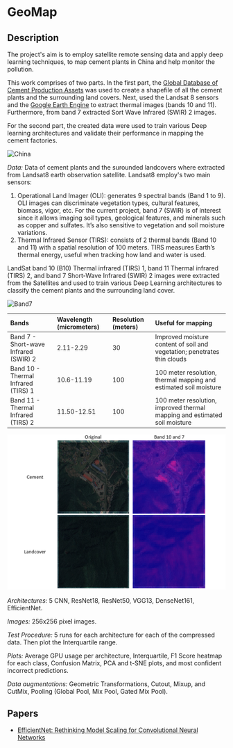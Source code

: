 # GeoMap

## Description

The project's aim is to employ satellite remote sensing data and apply deep learning techniques, to map cement plants in China and help monitor the pollution. 

This work comprises of two parts. In the first part, the [Global Database of Cement Production Assets](https://www.cgfi.ac.uk/spatial-finance-initiative/geoasset-project/geoasset-databases/) was used to create a shapefile of all the cement plants and the surrounding land covers. Next, used the Landsat 8 sensors and the [Google Earth Engine](https://earthengine.google.com/) to extract thermal images (bands 10 and 11). Furthermore, from band 7 extracted Sort Wave Infrared (SWIR) 2 images.

For the second part, the created data were used to train various Deep learning architectures and validate their performance in mapping the cement factories. 

![China](https://github.com/gvsam7/GeoMap/blob/main/Images/China_cement.PNG)

*Data:* Data of cement plants and the surounded landcovers where extracted from Landsat8 earth observation satellite. Landsat8 employ's two main sensors:
1. Operational Land Imager (OLI): generates 9 spectral bands (Band 1 to 9). OLI images can discriminate vegetation types, cultural features, biomass, vigor, etc. For the current project, band 7 (SWIR) is of interest since it allows imaging soil types, geological features, and minerals such as copper and sulfates. It’s also sensitive to vegetation and soil moisture variations. 
2. Thermal Infrared Sensor (TIRS): consists of 2 thermal bands (Band 10 and 11) with a spatial resolution of 100 meters. TIRS measures Earth’s thermal energy, useful when tracking how land and water is used.

LandSat band 10 (B10) Thermal infrared (TIRS) 1, band 11 Thermal infrared (TIRS) 2, and band 7 Short-Wave Infrared (SWIR) 2 images were extracted from the Satellites and used to train various Deep Learning architectures to classify the cement plants and the surrounding land cover.

![Band7](https://github.com/gvsam7/GeoMap/blob/main/Images/B7_ThermalInfraRed.PNG)

| Bands                                 | Wavelength (micrometers) | Resolution (meters) | Useful for mapping                                                         |
| :---                                  | :---                    | :---                 | :----                                                                      |
| Band 7 - Short-wave Infrared (SWIR) 2 | 2.11-2.29               | 30                   | Improved moisture content of soil and vegetation; penetrates thin clouds   |
| Band 10 - Thermal Infrared (TIRS) 1   | 10.6-11.19              | 100                  | 100 meter resolution, thermal mapping and estimated soil moisture          |
| Band 11 - Thermal Infrared (TIRS) 2   | 11.50-12.51             | 100                  | 100 meter resolution, improved thermal mapping and estimated soil moisture |

<p align="center">
<img src="https://github.com/gvsam7/GeoMap/blob/main/Images/B7B10_ThermalInfraRed.PNG">
</p>

*Architectures:* 5 CNN, ResNet18, ResNet50, VGG13, DenseNet161, EfficientNet.

*Images:* 256x256 pixel images.

*Test Procedure:* 5 runs for each architecture for each of the compressed data. Then plot the Interquartile range.

*Plots:* Average GPU usage per architecture, Interquartile, F1 Score heatmap for each class, Confusion Matrix, PCA and t-SNE plots, and most confident incorrect predictions.

*Data augmentations:* Geometric Transformations, Cutout, Mixup, and CutMix, Pooling (Global Pool, Mix Pool, Gated Mix Pool).

## Papers
- [EfficientNet: Rethinking Model Scaling for Convolutional Neural Networks](https://arxiv.org/abs/1905.11946)
